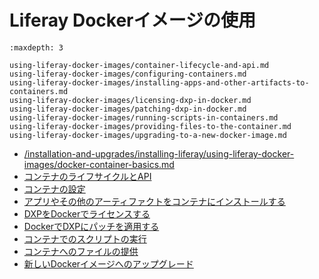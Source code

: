 # Liferay Dockerイメージの使用

```{toctree}
:maxdepth: 3

using-liferay-docker-images/container-lifecycle-and-api.md
using-liferay-docker-images/configuring-containers.md
using-liferay-docker-images/installing-apps-and-other-artifacts-to-containers.md
using-liferay-docker-images/licensing-dxp-in-docker.md
using-liferay-docker-images/patching-dxp-in-docker.md
using-liferay-docker-images/running-scripts-in-containers.md
using-liferay-docker-images/providing-files-to-the-container.md
using-liferay-docker-images/upgrading-to-a-new-docker-image.md
```

- [/installation-and-upgrades/installing-liferay/using-liferay-docker-images/docker-container-basics.md](/installation-and-upgrades/installing-liferay/using-liferay-docker-images/docker-container-basics.md)
- [コンテナのライフサイクルとAPI](/installation-and-upgrades/installing-liferay/using-liferay-docker-images/container-lifecycle-and-api.md)
- [コンテナの設定](/installation-and-upgrades/installing-liferay/using-liferay-docker-images/configuring-containers.md)
- [アプリやその他のアーティファクトをコンテナにインストールする](/installation-and-upgrades/installing-liferay/using-liferay-docker-images/installing-apps-and-other-artifacts-to-containers.md)
- [DXPをDockerでライセンスする](/installation-and-upgrades/installing-liferay/using-liferay-docker-images/licensing-dxp-in-docker.md)
- [DockerでDXPにパッチを適用する](/installation-and-upgrades/installing-liferay/using-liferay-docker-images/patching-dxp-in-docker.md)
- [コンテナでのスクリプトの実行](/installation-and-upgrades/installing-liferay/using-liferay-docker-images/running-scripts-in-containers.md)
- [コンテナへのファイルの提供](/installation-and-upgrades/installing-liferay/using-liferay-docker-images/providing-files-to-the-container.md)
- [新しいDockerイメージへのアップグレード](/installation-and-upgrades/installing-liferay/using-liferay-docker-images/upgrading-to-a-new-docker-image.md)
